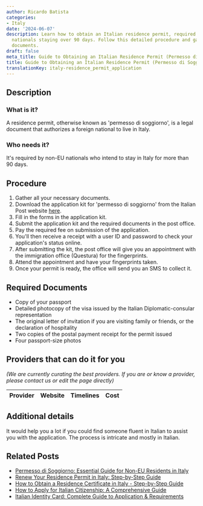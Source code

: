 ```yaml
---
author: Ricardo Batista
categories:
- Italy
date: '2024-06-07'
description: Learn how to obtain an Italian residence permit, required for non-EU
  nationals staying over 90 days. Follow this detailed procedure and gather needed
  documents.
draft: false
meta_title: Guide to Obtaining an Italian Residence Permit (Permesso di Soggiorno)
title: Guide to Obtaining an Italian Residence Permit (Permesso di Soggiorno)
translationKey: italy-residence_permit_application
---
```


## Description
### What is it?
A residence permit, otherwise known as 'permesso di soggiorno', is a legal document that authorizes a foreign national to live in Italy.

### Who needs it?
It's required by non-EU nationals who intend to stay in Italy for more than 90 days.

## Procedure
1. Gather all your necessary documents.
2. Download the application kit for 'permesso di soggiorno' from the Italian Post website [here](https://www.poste.it/estrattore-regole-postali.html).
3. Fill in the forms in the application kit.
4. Submit the application kit and the required documents in the post office.
5. Pay the required fee on submission of the application.
6. You'll then receive a receipt with a user ID and password to check your application's status online.
7. After submitting the kit, the post office will give you an appointment with the immigration office (Questura) for the fingerprints.
8. Attend the appointment and have your fingerprints taken.
9. Once your permit is ready, the office will send you an SMS to collect it.

## Required Documents
- Copy of your passport
- Detailed photocopy of the visa issued by the Italian Diplomatic-consular representation
- The original letter of invitation if you are visiting family or friends, or the declaration of hospitality
- Two copies of the postal payment receipt for the permit issued
- Four passport-size photos

## Providers that can do it for you

_(We are currently curating the best providers. If you are or know a provider, please contact us or edit the page directly)_

| Provider        |     Website     |     Timelines    |       Cost      |
| :-------------: | :-------------: |  :-------------: | :-------------: |

## Additional details
It would help you a lot if you could find someone fluent in Italian to assist you with the application. The process is intricate and mostly in Italian.
## Related Posts

- [Permesso di Soggiorno: Essential Guide for Non-EU Residents in Italy](https://tramitit.com/guides/italy/residence_card_request/)
- [Renew Your Residence Permit in Italy: Step-by-Step Guide](https://tramitit.com/guides/italy/residence_permit_renewal/)
- [How to Obtain a Residence Certificate in Italy - Step-by-Step Guide](https://tramitit.com/guides/italy/residence_certificate_request/)
- [How to Apply for Italian Citizenship: A Comprehensive Guide](https://tramitit.com/guides/italy/italian_citizenship_application/)
- [Italian Identity Card: Complete Guide to Application & Requirements](https://tramitit.com/guides/italy/identity_card_request/)